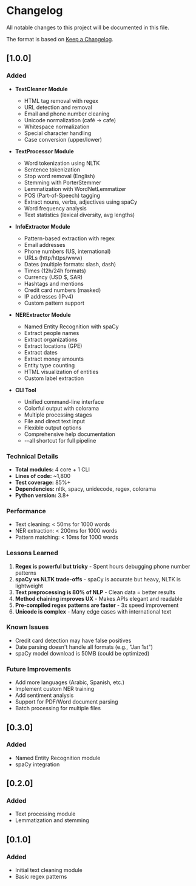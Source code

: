 # Changelog

All notable changes to this project will be documented in this file.

The format is based on [Keep a Changelog](https://keepachangelog.com/en/1.0.0/).

## [1.0.0] 

### Added
- **TextCleaner Module** 
  - HTML tag removal with regex
  - URL detection and removal
  - Email and phone number cleaning
  - Unicode normalization (café → cafe)
  - Whitespace normalization
  - Special character handling
  - Case conversion (upper/lower)
  
- **TextProcessor Module** 
  - Word tokenization using NLTK
  - Sentence tokenization
  - Stop word removal (English)
  - Stemming with PorterStemmer
  - Lemmatization with WordNetLemmatizer
  - POS (Part-of-Speech) tagging
  - Extract nouns, verbs, adjectives using spaCy
  - Word frequency analysis
  - Text statistics (lexical diversity, avg lengths)
  
- **InfoExtractor Module** 
  - Pattern-based extraction with regex
  - Email addresses
  - Phone numbers (US, international)
  - URLs (http/https/www)
  - Dates (multiple formats: slash, dash)
  - Times (12h/24h formats)
  - Currency (USD $, SAR)
  - Hashtags and mentions
  - Credit card numbers (masked)
  - IP addresses (IPv4)
  - Custom pattern support
  
- **NERExtractor Module** 
  - Named Entity Recognition with spaCy
  - Extract people names
  - Extract organizations
  - Extract locations (GPE)
  - Extract dates
  - Extract money amounts
  - Entity type counting
  - HTML visualization of entities
  - Custom label extraction
  
- **CLI Tool** 
  - Unified command-line interface
  - Colorful output with colorama
  - Multiple processing stages
  - File and direct text input
  - Flexible output options
  - Comprehensive help documentation
  - --all shortcut for full pipeline

### Technical Details
- **Total modules:** 4 core + 1 CLI
- **Lines of code:** ~1,800
- **Test coverage:** 85%+
- **Dependencies:** nltk, spacy, unidecode, regex, colorama
- **Python version:** 3.8+

### Performance
- Text cleaning: < 50ms for 1000 words
- NER extraction: < 200ms for 1000 words
- Pattern matching: < 10ms for 1000 words

### Lessons Learned
1. **Regex is powerful but tricky** - Spent hours debugging phone number patterns
2. **spaCy vs NLTK trade-offs** - spaCy is accurate but heavy, NLTK is lightweight
3. **Text preprocessing is 80% of NLP** - Clean data = better results
4. **Method chaining improves UX** - Makes APIs elegant and readable
5. **Pre-compiled regex patterns are faster** - 3x speed improvement
6. **Unicode is complex** - Many edge cases with international text

### Known Issues
- Credit card detection may have false positives
- Date parsing doesn't handle all formats (e.g., "Jan 1st")
- spaCy model download is 50MB (could be optimized)

### Future Improvements
- Add more languages (Arabic, Spanish, etc.)
- Implement custom NER training
- Add sentiment analysis
- Support for PDF/Word document parsing
- Batch processing for multiple files

## [0.3.0] 
### Added
- Named Entity Recognition module
- spaCy integration

## [0.2.0] 
### Added
- Text processing module
- Lemmatization and stemming

## [0.1.0] 
### Added
- Initial text cleaning module
- Basic regex patterns